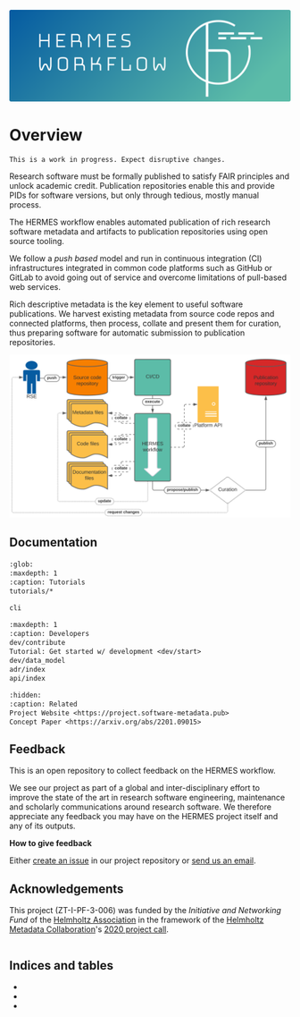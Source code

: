 <!--
SPDX-FileCopyrightText: 2022 Forschungszentrum Jülich, German Aerospace Center (DLR)

SPDX-License-Identifier: CC-BY-SA-4.0
-->

<!--
SPDX-FileContributor: Oliver Bertuch
SPDX-FileContributor: Stephan Druskat
SPDX-FileContributor: Michael Meinel
-->

![](_static/img/header.png)

# Overview

```{warning}
This is a work in progress. Expect disruptive changes.
```

Research software must be formally published to satisfy FAIR principles and unlock academic credit. Publication
repositories enable this and provide PIDs for software versions, but only through tedious, mostly manual process. 

The HERMES workflow enables automated publication of rich research software metadata and artifacts to publication
repositories using open source tooling. 

We follow a *push based* model and run in continuous integration (CI) infrastructures integrated in common code platforms 
such as GitHub or GitLab to avoid going out of service and overcome limitations of pull-based web services. 

Rich descriptive metadata is the key element to useful software publications. We harvest existing metadata from source
code repos and connected platforms, then process, collate and present them for curation, thus preparing software for
automatic submission to publication repositories. 

![](_static/img/workflow-overview.svg)

## Documentation
 
```{toctree}
:glob:
:maxdepth: 1
:caption: Tutorials
tutorials/*
```

```{toctree}
cli
```

```{toctree}
:maxdepth: 1
:caption: Developers
dev/contribute
Tutorial: Get started w/ development <dev/start>
dev/data_model
adr/index
api/index
```

```{toctree}
:hidden:
:caption: Related
Project Website <https://project.software-metadata.pub>
Concept Paper <https://arxiv.org/abs/2201.09015>
```

## Feedback

This is an open repository to collect feedback on the HERMES workflow.

We see our project as part of a global and inter-disciplinary effort to improve the state of the art in 
research software engineering, maintenance and scholarly communications around research software. We therefore
appreciate any feedback you may have on the HERMES project itself and any of its outputs.

**How to give feedback**

Either [create an issue](https://github.com/hermes-hmc/workflow/issues/new/choose) in our project repository or 
[send us an email](mailto:team@software-metadata.pub?subject=HERMES%20WOrkflow%20Reachout).

## Acknowledgements

This project (ZT-I-PF-3-006) was funded by the *Initiative and Networking Fund*
of the [Helmholtz Association](https://www.helmholtz.de/en/about-us/structure-and-governance/initiating-and-networking)
in the framework of the [Helmholtz Metadata Collaboration](https://helmholtz-metadaten.de)'s
[2020 project call](https://helmholtz-metadaten.de/en/projects/hmc-projects-2020).

```{include} ../../LICENSE.md
```

## Indices and tables

* [](genindex)
* [](modindex)
* [](search)